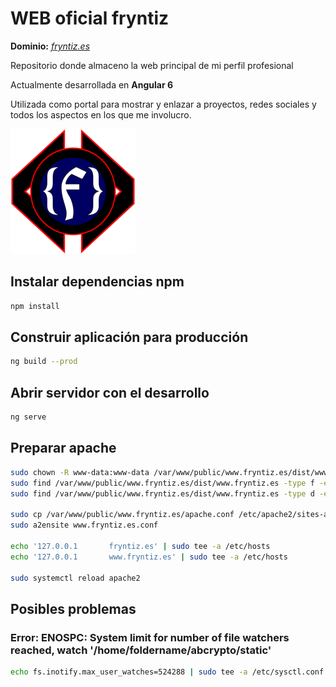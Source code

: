 # WEB oficial fryntiz
**Dominio:** *[fryntiz.es](https://fryntiz.es "Página web oficial de Fryntiz")*

Repositorio donde almaceno la web principal de mi perfil profesional

Actualmente desarrollada en **Angular 6**

Utilizada como portal para mostrar y enlazar a proyectos, redes sociales y 
todos los aspectos en los que me involucro.

![Logo Fryntiz](src/assets/img/logotipo.png "Logo Fryntiz")

## Instalar dependencias npm

```bash
npm install
```

## Construir aplicación para producción

```bash
ng build --prod
```

## Abrir servidor con el desarrollo

```bash
ng serve
```

## Preparar apache

```bash
sudo chown -R www-data:www-data /var/www/public/www.fryntiz.es/dist/www.fryntiz.es
sudo find /var/www/public/www.fryntiz.es/dist/www.fryntiz.es -type f -exec chmod 644 {} \;
sudo find /var/www/public/www.fryntiz.es/dist/www.fryntiz.es -type d -exec chmod 775 {} \;

sudo cp /var/www/public/www.fryntiz.es/apache.conf /etc/apache2/sites-available/www.fryntiz.es.conf
sudo a2ensite www.fryntiz.es.conf

echo '127.0.0.1       fryntiz.es' | sudo tee -a /etc/hosts
echo '127.0.0.1       www.fryntiz.es' | sudo tee -a /etc/hosts

sudo systemctl reload apache2
```



## Posibles problemas

### Error: ENOSPC: System limit for number of file watchers reached, watch '/home/foldername/abcrypto/static'

```bash
echo fs.inotify.max_user_watches=524288 | sudo tee -a /etc/sysctl.conf && sudo sysctl -p
```

